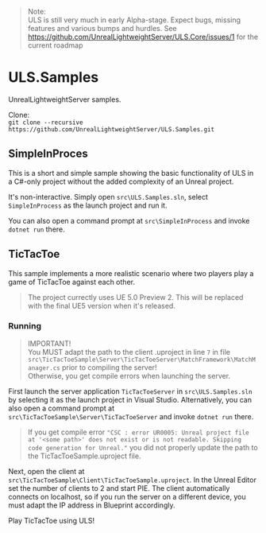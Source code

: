 > Note:  
> ULS is still very much in early Alpha-stage. Expect bugs, missing features and various bumps and hurdles.
> See https://github.com/UnrealLightweightServer/ULS.Core/issues/1 for the current roadmap

# ULS.Samples
UnrealLightweightServer samples.

Clone:  
`git clone --recursive https://github.com/UnrealLightweightServer/ULS.Samples.git`

## SimpleInProces

This is a short and simple sample showing the basic functionality of ULS in a C#-only project without the added complexity of an Unreal project.

It's non-interactive. Simply open `src\ULS.Samples.sln`, select `SimpleInProcess` as the launch project and run it.

You can also open a command prompt at `src\SimpleInProcess` and invoke `dotnet run` there.

## TicTacToe

This sample implements a more realistic scenario where two players play a game of TicTacToe against each other.

> The project currectly uses UE 5.0 Preview 2. This will be replaced with the final UE5 version when it's released.

### Running

> IMPORTANT!  
> You MUST adapt the path to the client .uproject in line `7` in file `src\TicTacToeSample\Server\TicTacToeServer\MatchFramework\MatchManager.cs` prior to compiling the server!  
> Otherwise, you get compile errors when launching the server.

First launch the server application `TicTacToeServer` in `src\ULS.Samples.sln` by selecting it as the launch project in Visual Studio. Alternatively, you can also open a command prompt at `src\TicTacToeSample\Server\TicTacToeServer` and invoke `dotnet run` there.

> If you get compile error `"CSC : error UR0005: Unreal project file at '<some path>' does not exist or is not readable. Skipping code generation for Unreal."` you did not properly update the path to the TicTacToeSample.uproject file.

Next, open the client at `src\TicTacToeSample\Client\TicTacToeSample.uproject`. In the Unreal Editor set the number of clients to 2 and start PIE.
The client automatically connects on localhost, so if you run the server on a different device, you must adapt the IP address in Blueprint accordingly.

Play TicTacToe using ULS!

